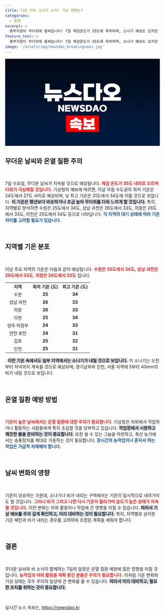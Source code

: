 ```yaml
---
title: 더위 지속 소나기 소식! 기상 변화는?
categories:
  - 환경
excerpt: >
  중부지방이 무더위에 휩싸입니다! 7일 체감온도가 35도에 육박하며, 소나기 예보도 있지만 더위는 계속될 전망입니다. 온열 질환 주의보 발령! 건강을 지키기 위한 준비가 필요합니다.
feature_text: >
  중부지방이 무더위에 휩싸입니다! 7일 체감온도가 35도에 육박하며, 소나기 예보도 있지만 더위는 계속될 전망입니다. 온열 질환 주의보 발령! 건강을 지키기 위한 준비가 필요합니다.
image: '/assets/img/newsdao_breakingnews.jpg'
---
```


<p><img src="/assets/img/newsdao_breakingnews.jpg" alt="ontimetimes 속보" /></p>

<h2 data-ke-size="size26">무더운 날씨와 온열 질환 주의</h2>

<p data-ke-size="size16">&nbsp;</p>

<p data-ke-size="size16">7일 수요일, 무더운 날씨가 지속될 것으로 예상됩니다. <b><span style="color: #ee2323;">체감 온도가 35도 내외로 오르며 더위가 극심해질 것입니다.</span></b> 기상청의 예보에 따르면, 이날 아침 수도권의 최저 기온은 24도에서 27도 사이로 예상되며, 낮 최고 기온은 31도에서 34도에 이를 것으로 보입니다. <b><span style="background-color: #21538527;">이 기온은 평년보다 비슷하거나 조금 높아 무더위를 더욱 느끼게 할 것입니다.</span></b> 특히, 지역별로 분석하면 수원은 25도에서 34도, 성남·과천은 26도에서 33도, 의왕은 26도에서 33도, 이천은 25도에서 34도 등으로 나타납니다. <b><span style="color: #1a5490;">각 지역의 대기 상태에 따라 기온 차이를 고려할 필요가 있습니다.</span></b></p>

<p data-ke-size="size16">&nbsp;</p>

<h2 data-ke-size="size26">지역별 기온 분포</h2>

<p data-ke-size="size16">&nbsp;</p>

<p data-ke-size="size16">이날 주요 지역의 기온은 다음과 같이 예상됩니다. <b><span style="color: #ee2323;">수원은 25도에서 34도, 성남·과천은 26도에서 33도, 의왕은 26도에서 33도</span></b> 입니다. <table style="width: 100%;"><tbody><tr><td style="text-align: center; height: 17px;"><b>지역</b></td><td style="text-align: center; height: 17px;"><b>최저 기온 (도)</b></td><td style="text-align: center; height: 17px;"><b>최고 기온 (도)</b></td></tr><tr><td style="text-align: center; height: 17px;">수원</td><td style="text-align: center; height: 17px;"><b>25</b></td><td style="text-align: center; height: 17px;"><b>34</b></td></tr><tr><td style="text-align: center; height: 17px;">성남·과천</td><td style="text-align: center; height: 17px;"><b>26</b></td><td style="text-align: center; height: 17px;"><b>33</b></td></tr><tr><td style="text-align: center; height: 17px;">의왕</td><td style="text-align: center; height: 17px;"><b>26</b></td><td style="text-align: center; height: 17px;"><b>33</b></td></tr><tr><td style="text-align: center; height: 17px;">이천</td><td style="text-align: center; height: 17px;"><b>25</b></td><td style="text-align: center; height: 17px;"><b>34</b></td></tr><tr><td style="text-align: center; height: 17px;">양주·의정부</td><td style="text-align: center; height: 17px;"><b>24</b></td><td style="text-align: center; height: 17px;"><b>33</b></td></tr><tr><td style="text-align: center; height: 17px;">연천·포천</td><td style="text-align: center; height: 17px;"><b>24</b></td><td style="text-align: center; height: 17px;"><b>31</b></td></tr><tr><td style="text-align: center; height: 17px;">김포</td><td style="text-align: center; height: 17px;"><b>25</b></td><td style="text-align: center; height: 17px;"><b>32</b></td></tr><tr><td style="text-align: center; height: 17px;">인천</td><td style="text-align: center; height: 17px;"><b>25</b></td><td style="text-align: center; height: 17px;"><b>31</b></td></tr></tbody></table>. <b><span style="background-color: #21538527;">이런 기온 속에서도 일부 지역에서는 소나기가 내릴 것으로 보입니다.</span></b> 이 소나기는 오전부터 저녁까지 계속될 것으로 예상되며, 경기남부와 인천, 서울 지역에 5부터 40mm의 비가 내릴 것으로 보입니다.</p>

<p data-ke-size="size16">&nbsp;</p>

<h2 data-ke-size="size26">온열 질환 예방 방법</h2>

<p data-ke-size="size16">&nbsp;</p>

<p data-ke-size="size16"><b><span style="color: #ee2323;">기온이 높은 날씨에서는 온열 질환에 대한 주의가 필요합니다.</span></b> 기상청은 야외에서 작업하거나 활동하는 사람들에게 특히 조심할 것을 당부하고 있습니다. <b><span style="background-color: #21538527;">작업장에서 시원하고 깨끗한 물을 준비하는 것이 중요합니다.</span></b> 또한 쉴 수 있는 그늘을 마련하고, 축산 농가에서는 송풍장치를 제대로 가동하는 것이 필요합니다. <b><span style="color: #1a5490;">장시간의 농작업이나 혼자서 하는 작업은 가급적 자제해야 합니다.</span></b></p>

<p data-ke-size="size16">&nbsp;</p>

<h2 data-ke-size="size26">날씨 변화의 영향</h2>

<p data-ke-size="size16">&nbsp;</p>

<p data-ke-size="size16">기온이 상승하는 가운데, 소나기나 비가 내리는 구역에서는 기온이 일시적으로 내려가지도 할 것입니다. <b><span style="color: #ee2323;">그러나 비가 그치고 나면 다시 기온이 올라가며 습도가 높은 상태가 지속될 것입니다.</span></b> 이런 변화는 야외 활동이나 작업에 큰 영향을 미칠 수 있습니다. <b><span style="background-color: #21538527;">따라서 기상 예보를 주의 깊게 확인하고, 미리 대비하는 것이 필요합니다.</span></b> 특히, 지역별로 상이한 기온 패턴과 비가 내리는 경우를 고려하여 조정된 계획을 세워야 합니다.</p>

<p data-ke-size="size16">&nbsp;</p>

<h2 data-ke-size="size26">결론</h2>

<p data-ke-size="size16">&nbsp;</p>

<p data-ke-size="size16">무더운 날씨와 비 소식이 함께하는 7일의 일정은 온열 질환 예방에 많은 영향을 미칠 것입니다. <b><span style="color: #ee2323;">농작업과 야외 활동을 계획 중인 분들은 주의가 필요합니다.</span></b> 이처럼 기온 변화와 기상 상태는 모두 우리의 일상에 큰 변화를 줄 수 있습니다. <b><span style="background-color: #21538527;">따라서 미리 대비하고, 필요한 조치를 취하는 것이 중요합니다.</span></b></p>

<p data-ke-size="size16">&nbsp;</p>
실시간 뉴스 속보는, <a href="https://newsdao.kr" rel="dofollow">https://newsdao.kr</a>


